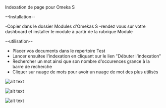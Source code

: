 ﻿ Indexation de page pour Omeka S


--Installation--

-Copier dans le dossier Modules d'Omekas S
-rendez vous sur votre dashboard et installer le module à partir de la rubrique Module



--utilisation--

- Placer vos documents dans le repertoire Test
- Lancer ensuitee l'indexation en cliquant sur le lien "Débuter l'indexation" 
- Rechercher un mot ainsi que son nombre d'occurences grance à la barre de recherche 
- Cliquer sur nuage de mots pour avoir un nuage de mot des plus utilisés 


![alt text](\C:\Users\Zack.Zack-PC\Desktop\Module_Indexation\capture.jpg?raw=true "Optional Title")


![alt text](C:\Users\Zack.Zack-PC\Desktop\Module_Indexation\recherche.jpg)


![alt text](/C:/Users/Zack.Zack-PC/Desktop/Module_Indexation/capture.jpg?raw=true "Optional Title")
